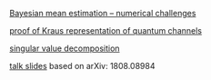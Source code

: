 [Bayesian mean estimation – numerical challenges](https://vimeo.com/748021745)

[proof of Kraus representation of quantum channels](https://vimeo.com/513007972)

[singular value decomposition](https://www.scribd.com/document/651403770/SVD-MQ)

[talk slides](https://vimeo.com/528757230) based on arXiv: 1808.08984
